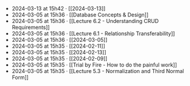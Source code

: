 - 2024-03-13 at 15h42 · [[2024-03-13]]
- 2024-03-05 at 15h36 · [[Database Concepts & Design]]
- 2024-03-05 at 15h36 · [[Lecture 6.2 - Understanding CRUD Requirements]]
- 2024-03-05 at 15h36 · [[Lecture 6.1 - Relationship Transferability]]
- 2024-03-05 at 15h36 · [[2024-03-05]]
- 2024-03-05 at 15h35 · [[2024-02-11]]
- 2024-03-05 at 15h35 · [[2024-02-13]]
- 2024-03-05 at 15h35 · [[2024-02-09]]
- 2024-03-05 at 15h35 · [[Trial by Fire - How to do the painful work]]
- 2024-03-05 at 15h35 · [[Lecture 5.3 - Normalization and Third Normal Form]]
